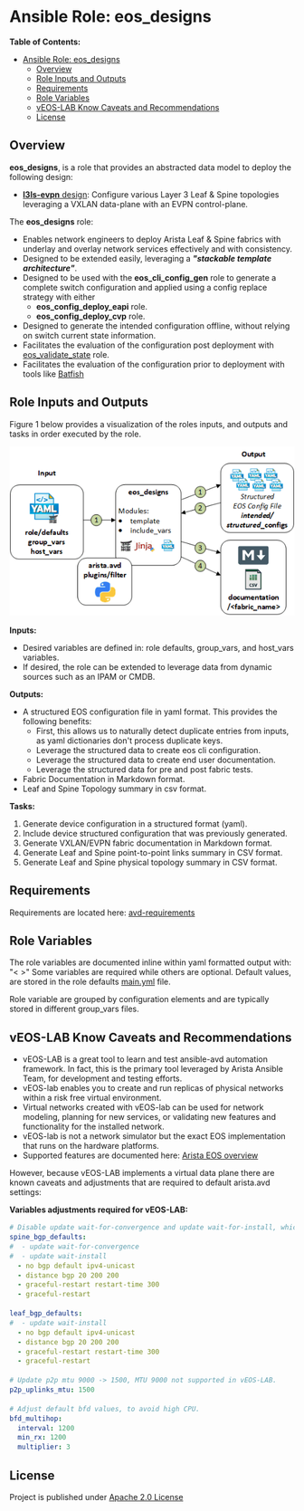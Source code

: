 # Ansible Role: eos_designs

**Table of Contents:**

- [Ansible Role: eos_designs](#ansible-role-eos_designs)
  - [Overview](#overview)
  - [Role Inputs and Outputs](#role-inputs-and-outputs)
  - [Requirements](#requirements)
  - [Role Variables](#role-variables)
  - [vEOS-LAB Know Caveats and Recommendations](#veos-lab-know-caveats-and-recommendations)
  - [License](#license)

## Overview

**eos_designs**, is a role that provides an abstracted data model to deploy the following design:

- [**l3ls-evpn** design](doc/l3ls-evpn.md): Configure various Layer 3 Leaf & Spine topologies leveraging a VXLAN data-plane with an EVPN control-plane.

The **eos_designs** role:

- Enables network engineers to deploy Arista Leaf & Spine fabrics with underlay and overlay network services effectively and with consistency.
- Designed to be extended easily, leveraging a __*"stackable template architecture"*__.
- Designed to be used with the **eos_cli_config_gen** role to generate a complete switch configuration and applied using a config replace strategy with either
  - **eos_config_deploy_eapi** role.
  - **eos_config_deploy_cvp** role.
- Designed to generate the intended configuration offline, without relying on switch current state information.
- Facilitates the evaluation of the configuration post deployment with [eos_validate_state](../eos_validate_state/README.md) role.
- Facilitates the evaluation of the configuration prior to deployment with tools like [Batfish](https://www.batfish.org/)

## Role Inputs and Outputs

Figure 1 below provides a visualization of the roles inputs, and outputs and tasks in order executed by the role.

<!-- ![Figure 1: Ansible Role eos_designs](../../media/role_eos_designs.gif) -->

<div style="text-align:center">
  <img src="../../media/role_eos_designs.gif" />
</div>

**Inputs:**

- Desired variables are defined in: role defaults, group_vars, and host_vars variables.
- If desired, the role can be extended to leverage data from dynamic sources such as an IPAM or CMDB.

**Outputs:**

- A structured EOS configuration file in yaml format. This provides the following benefits:
  - First, this allows us to naturally detect duplicate entries from inputs, as yaml dictionaries don't process duplicate keys.
  - Leverage the structured data to create eos cli configuration.
  - Leverage the structured data to create end user documentation.
  - Leverage the structured data for pre and post fabric tests.
- Fabric Documentation in Markdown format.
- Leaf and Spine Topology summary in csv format.

**Tasks:**

1. Generate device configuration in a structured format (yaml).
2. Include device structured configuration that was previously generated.
3. Generate VXLAN/EVPN fabric documentation in Markdown format.
4. Generate Leaf and Spine point-to-point links summary in CSV format.
5. Generate Leaf and Spine physical topology summary in CSV format.

## Requirements

Requirements are located here: [avd-requirements](../../README.md#Requirements)

## Role Variables

The role variables are documented inline within yaml formatted output with: "< >"
Some variables are required while others are optional.
Default values, are stored in the role defaults [main.yml](./defaults/main.yml) file.

Role variable are grouped by configuration elements and are typically stored in different group_vars files.

## vEOS-LAB Know Caveats and Recommendations

- vEOS-LAB is a great tool to learn and test ansible-avd automation framework. In fact, this is the primary tool leveraged by Arista Ansible Team, for development and testing efforts.
- vEOS-lab enables you to create and run replicas of physical networks within a risk free virtual environment.
- Virtual networks created with vEOS-lab can be used for network modeling, planning for new services, or validating new features and functionality for the installed network.
- vEOS-lab is not a network simulator but the exact EOS implementation that runs on the hardware platforms.
- Supported features are documented here: [Arista EOS overview](https://www.arista.com/en/products/eos)

However, because vEOS-LAB implements a virtual data plane there are known caveats and adjustments that are required to default arista.avd settings:

**Variables adjustments required for vEOS-LAB:**

```yaml
# Disable update wait-for-convergence and update wait-for-install, which is not supported in vEOS-LAB.
spine_bgp_defaults:
#  - update wait-for-convergence
#  - update wait-install
  - no bgp default ipv4-unicast
  - distance bgp 20 200 200
  - graceful-restart restart-time 300
  - graceful-restart

leaf_bgp_defaults:
#  - update wait-install
  - no bgp default ipv4-unicast
  - distance bgp 20 200 200
  - graceful-restart restart-time 300
  - graceful-restart

# Update p2p mtu 9000 -> 1500, MTU 9000 not supported in vEOS-LAB.
p2p_uplinks_mtu: 1500

# Adjust default bfd values, to avoid high CPU.
bfd_multihop:
  interval: 1200
  min_rx: 1200
  multiplier: 3
```

## License

Project is published under [Apache 2.0 License](../../LICENSE)
